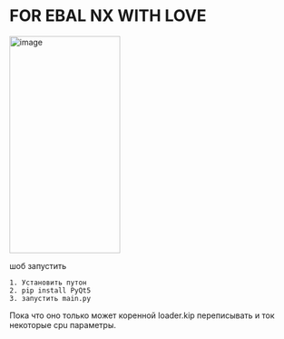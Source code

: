 # FOR EBAL NX WITH LOVE

<img width="195" height="382" alt="image" src="https://github.com/user-attachments/assets/8ed07781-f3b0-42f5-80c9-8491667c1858" />

шоб запустить

```
1. Установить путон
2. pip install PyQt5
3. запустить main.py
```

Пока что оно только может коренной loader.kip переписывать и ток некоторые cpu параметры.


